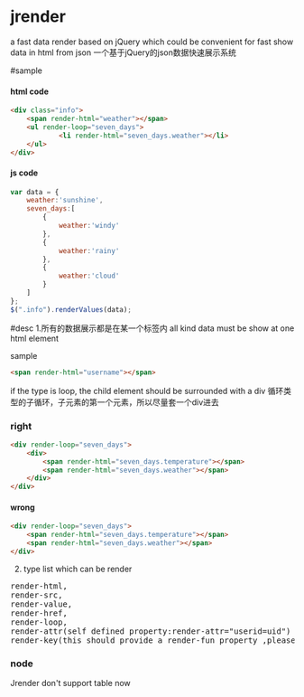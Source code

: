

# jrender
a fast data render based on jQuery  which could be convenient for fast show data in html from json 
一个基于jQuery的json数据快速展示系统


#sample
#### html code
```html
<div class="info">
	<span render-html="weather"></span>
	<ul render-loop="seven_days">
	        <li render-html="seven_days.weather"></li>
	</ul>
</div>
```
#### js code
```javascript
var data = {
    weather:'sunshine',
    seven_days:[
        {
            weather:'windy'
        },
        {
            weather:'rainy'
        },
        {
            weather:'cloud'
        }
    ]
};
$(".info").renderValues(data);
```
#desc
1.所有的数据展示都是在某一个标签内
all kind data must be show at one html element

sample
```html
<span render-html="username"></span>
```
if the type is loop, the child element should be surrounded with a div
循环类型的子循环，子元素的第一个元素，所以尽量套一个div进去

### right
```html
<div render-loop="seven_days">
    <div>
    	<span render-html="seven_days.temperature"></span>
    	<span render-html="seven_days.weather"></span>
    </div>
</div>
```
#### wrong 
```html
<div render-loop="seven_days">
    <span render-html="seven_days.temperature"></span>
    <span render-html="seven_days.weather"></span>
</div>
```

2. type list which can be render
<pre>
render-html, 
render-src, 
render-value, 
render-href, 
render-loop, 
render-attr(self defined property:render-attr="userid=uid")
render-key(this should provide a render-fun property ,please read exmples)
</pre>

### node
Jrender don't support table now

